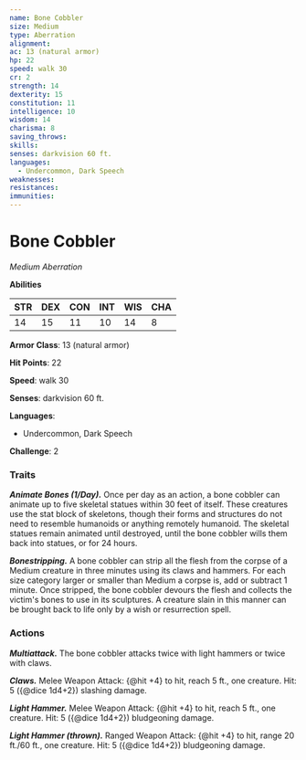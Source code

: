 ```yaml
---
name: Bone Cobbler
size: Medium
type: Aberration
alignment: 
ac: 13 (natural armor)
hp: 22
speed: walk 30
cr: 2
strength: 14
dexterity: 15
constitution: 11
intelligence: 10
wisdom: 14
charisma: 8
saving_throws:
skills:
senses: darkvision 60 ft.
languages:
  - Undercommon, Dark Speech
weaknesses:
resistances:
immunities:
---
```


# Bone Cobbler

*Medium Aberration*

**Abilities**

| STR | DEX | CON | INT | WIS | CHA |
| --- | --- | --- | --- | --- | --- |
| 14 | 15 | 11 | 10 | 14 | 8 |

**Armor Class**: 13 (natural armor)

**Hit Points**: 22

**Speed**: walk 30

**Senses**: darkvision 60 ft.

**Languages**:
  - Undercommon, Dark Speech

**Challenge**: 2

### Traits
***Animate Bones (1/Day).*** Once per day as an action, a bone cobbler can animate up to five skeletal statues within 30 feet of itself. These creatures use the stat block of skeletons, though their forms and structures do not need to resemble humanoids or anything remotely humanoid. The skeletal statues remain animated until destroyed, until the bone cobbler wills them back into statues, or for 24 hours.

***Bonestripping.*** A bone cobbler can strip all the flesh from the corpse of a Medium creature in three minutes using its claws and hammers. For each size category larger or smaller than Medium a corpse is, add or subtract 1 minute. Once stripped, the bone cobbler devours the flesh and collects the victim's bones to use in its sculptures. A creature slain in this manner can be brought back to life only by a wish or resurrection spell.

### Actions
***Multiattack.*** The bone cobbler attacks twice with light hammers or twice with claws.

***Claws.*** Melee Weapon Attack: {@hit +4} to hit, reach 5 ft., one creature. Hit: 5 ({@dice 1d4+2}) slashing damage.

***Light Hammer.*** Melee Weapon Attack: {@hit +4} to hit, reach 5 ft., one creature. Hit: 5 ({@dice 1d4+2}) bludgeoning damage.

***Light Hammer (thrown).*** Ranged Weapon Attack: {@hit +4} to hit, range 20 ft./60 ft., one creature. Hit: 5 ({@dice 1d4+2}) bludgeoning damage.

